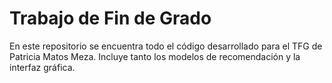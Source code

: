 # Trabajo de Fin de Grado
En este repositorio se encuentra todo el código desarrollado para el TFG de Patricia Matos Meza. Incluye tanto los modelos de recomendación y la interfaz gráfica.
